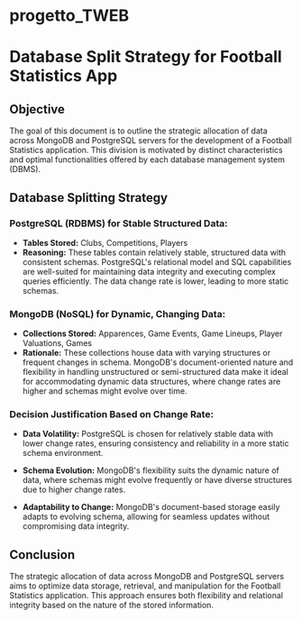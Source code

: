 # progetto_TWEB

# Database Split Strategy for Football Statistics App

## Objective

The goal of this document is to outline the strategic allocation of data across MongoDB and PostgreSQL servers for the development of a Football Statistics application. This division is motivated by distinct characteristics and optimal functionalities offered by each database management system (DBMS).

## Database Splitting Strategy

### PostgreSQL (RDBMS) for Stable Structured Data:

- **Tables Stored:** Clubs, Competitions, Players
- **Reasoning:** These tables contain relatively stable, structured data with consistent schemas. PostgreSQL's relational model and SQL capabilities are well-suited for maintaining data integrity and executing complex queries efficiently. The data change rate is lower, leading to more static schemas.

### MongoDB (NoSQL) for Dynamic, Changing Data:

- **Collections Stored:** Apparences, Game Events, Game Lineups, Player Valuations, Games
- **Rationale:** These collections house data with varying structures or frequent changes in schema. MongoDB's document-oriented nature and flexibility in handling unstructured or semi-structured data make it ideal for accommodating dynamic data structures, where change rates are higher and schemas might evolve over time.

### Decision Justification Based on Change Rate:

- **Data Volatility:** PostgreSQL is chosen for relatively stable data with lower change rates, ensuring consistency and reliability in a more static schema environment.
  
- **Schema Evolution:** MongoDB's flexibility suits the dynamic nature of data, where schemas might evolve frequently or have diverse structures due to higher change rates.
  
- **Adaptability to Change:** MongoDB's document-based storage easily adapts to evolving schema, allowing for seamless updates without compromising data integrity.

## Conclusion

The strategic allocation of data across MongoDB and PostgreSQL servers aims to optimize data storage, retrieval, and manipulation for the Football Statistics application. This approach ensures both flexibility and relational integrity based on the nature of the stored information.
